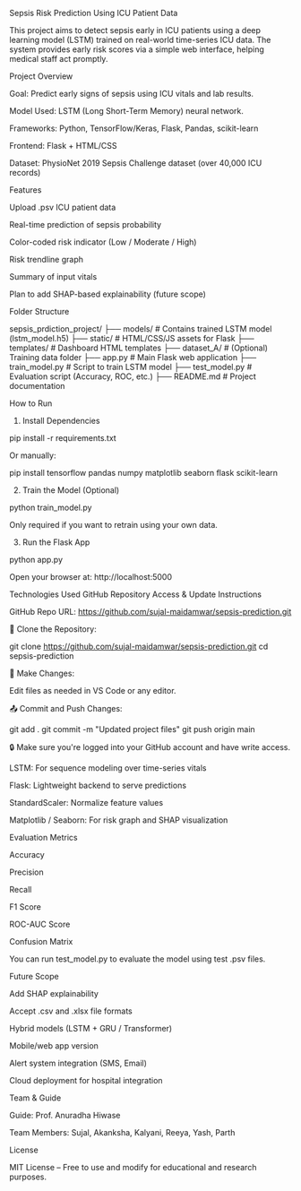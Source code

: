 Sepsis Risk Prediction Using ICU Patient Data

This project aims to detect sepsis early in ICU patients using a deep learning model (LSTM) trained on real-world time-series ICU data. The system provides early risk scores via a simple web interface, helping medical staff act promptly.

Project Overview

Goal: Predict early signs of sepsis using ICU vitals and lab results.

Model Used: LSTM (Long Short-Term Memory) neural network.

Frameworks: Python, TensorFlow/Keras, Flask, Pandas, scikit-learn

Frontend: Flask + HTML/CSS

Dataset: PhysioNet 2019 Sepsis Challenge dataset (over 40,000 ICU records)

Features

Upload .psv ICU patient data

Real-time prediction of sepsis probability

Color-coded risk indicator (Low / Moderate / High)

Risk trendline graph

Summary of input vitals

Plan to add SHAP-based explainability (future scope)

Folder Structure

sepsis_prdiction_project/
├── models/                  # Contains trained LSTM model (lstm_model.h5)
├── static/                  # HTML/CSS/JS assets for Flask
├── templates/               # Dashboard HTML templates
├── dataset_A/               # (Optional) Training data folder
├── app.py                   # Main Flask web application
├── train_model.py           # Script to train LSTM model
├── test_model.py            # Evaluation script (Accuracy, ROC, etc.)
├── README.md                # Project documentation

How to Run

1. Install Dependencies

pip install -r requirements.txt

Or manually:

pip install tensorflow pandas numpy matplotlib seaborn flask scikit-learn

2. Train the Model (Optional)

python train_model.py

Only required if you want to retrain using your own data.

3. Run the Flask App

python app.py

Open your browser at: http://localhost:5000

Technologies Used
 GitHub Repository Access & Update Instructions

GitHub Repo URL: https://github.com/sujal-maidamwar/sepsis-prediction.git

🔄 Clone the Repository:

git clone https://github.com/sujal-maidamwar/sepsis-prediction.git
cd sepsis-prediction

📝 Make Changes:

Edit files as needed in VS Code or any editor.

📤 Commit and Push Changes:

git add .
git commit -m "Updated project files"
git push origin main

🔒 Make sure you're logged into your GitHub account and have write access.


LSTM: For sequence modeling over time-series vitals

Flask: Lightweight backend to serve predictions

StandardScaler: Normalize feature values

Matplotlib / Seaborn: For risk graph and SHAP visualization

Evaluation Metrics

Accuracy

Precision

Recall

F1 Score

ROC-AUC Score

Confusion Matrix

You can run test_model.py to evaluate the model using test .psv files.

Future Scope

Add SHAP explainability

Accept .csv and .xlsx file formats

Hybrid models (LSTM + GRU / Transformer)

Mobile/web app version

Alert system integration (SMS, Email)

Cloud deployment for hospital integration

Team & Guide

Guide: Prof. Anuradha Hiwase

Team Members: Sujal, Akanksha, Kalyani, Reeya, Yash, Parth

License

MIT License – Free to use and modify for educational and research purposes.

